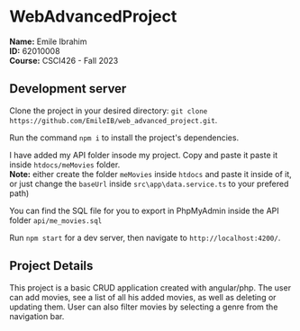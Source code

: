 # WebAdvancedProject

**Name:** Emile Ibrahim
<br />
**ID:** 62010008
<br />
**Course:** CSCI426 - Fall 2023

## Development server

Clone the project in your desired directory: `git clone https://github.com/EmileIB/web_advanced_project.git`.

Run the command `npm i` to install the project's dependencies.

I have added my API folder insode my project. Copy and paste it paste it inside `htdocs/meMovies` folder.
<br />
**Note:** either create the folder `meMovies` inside `htdocs` and paste it inside of it, or just change the `baseUrl` inside `src\app\data.service.ts` to your prefered path)

You can find the SQL file for you to export in PhpMyAdmin inside the API folder `api/me_movies.sql` 

Run `npm start` for a dev server, then navigate to `http://localhost:4200/`.

## Project Details

This project is a basic CRUD application created with angular/php. The user can add movies, see a list of all his added movies, as well as deleting or updating them. User can also filter movies by selecting a genre from the navigation bar.

